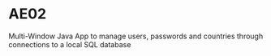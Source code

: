 # AE02
Multi-Window Java App to manage users, passwords and countries through connections to a local SQL database
